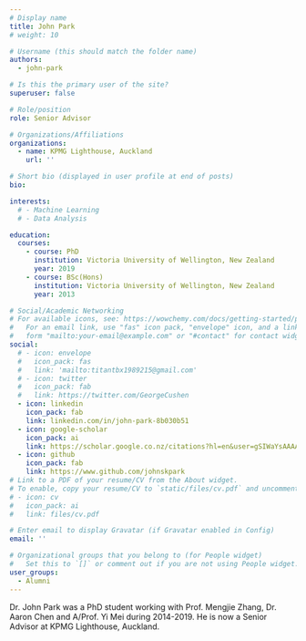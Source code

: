 ```yaml
---
# Display name
title: John Park
# weight: 10

# Username (this should match the folder name)
authors:
  - john-park

# Is this the primary user of the site?
superuser: false

# Role/position
role: Senior Advisor

# Organizations/Affiliations
organizations:
  - name: KPMG Lighthouse, Auckland
    url: ''

# Short bio (displayed in user profile at end of posts)
bio: 

interests:
  # - Machine Learning
  # - Data Analysis

education:
  courses:
    - course: PhD
      institution: Victoria University of Wellington, New Zealand
      year: 2019
    - course: BSc(Hons)
      institution: Victoria University of Wellington, New Zealand
      year: 2013

# Social/Academic Networking
# For available icons, see: https://wowchemy.com/docs/getting-started/page-builder/#icons
#   For an email link, use "fas" icon pack, "envelope" icon, and a link in the
#   form "mailto:your-email@example.com" or "#contact" for contact widget.
social:
  # - icon: envelope
  #   icon_pack: fas
  #   link: 'mailto:titantbx1989215@gmail.com'
  # - icon: twitter
  #   icon_pack: fab
  #   link: https://twitter.com/GeorgeCushen
  - icon: linkedin
    icon_pack: fab
    link: linkedin.com/in/john-park-8b030b51
  - icon: google-scholar
    icon_pack: ai
    link: https://scholar.google.co.nz/citations?hl=en&user=gSIWaYsAAAAJ
  - icon: github
    icon_pack: fab
    link: https://www.github.com/johnskpark
# Link to a PDF of your resume/CV from the About widget.
# To enable, copy your resume/CV to `static/files/cv.pdf` and uncomment the lines below.
# - icon: cv
#   icon_pack: ai
#   link: files/cv.pdf

# Enter email to display Gravatar (if Gravatar enabled in Config)
email: ''

# Organizational groups that you belong to (for People widget)
#   Set this to `[]` or comment out if you are not using People widget.
user_groups:
  - Alumni
---
```


Dr. John Park was a PhD student working with Prof. Mengjie Zhang, Dr. Aaron Chen and A/Prof. Yi Mei during 2014-2019. He is now a Senior Advisor at KPMG Lighthouse, Auckland.

